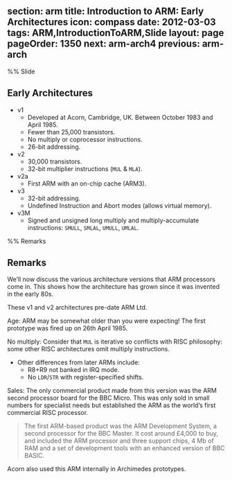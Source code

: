 section: arm
title: Introduction to ARM: Early Architectures
icon: compass
date: 2012-03-03
tags: ARM,IntroductionToARM,Slide
layout: page
pageOrder: 1350
next: arm-arch4
previous: arm-arch
----

%% Slide
  
## Early Architectures

* v1
  * Developed at Acorn, Cambridge, UK. Between October 1983 and April 1985.
  * Fewer than 25,000 transistors.
  * No multiply or coprocessor instructions.
  * 26-bit addressing.
* v2
  * 30,000 transistors.
  * 32-bit multiplier instructions (`MUL` & `MLA`).
* v2a
  * First ARM with an on-chip cache (ARM3).
* v3
  * 32-bit addressing.
  * Undefined Instruction and Abort modes (allows virtual memory).
* v3M
  * Signed and unsigned long multiply and multiply-accumulate instructions:
    `SMULL`, `SMLAL`, `UMULL`, `UMLAL`.

%% Remarks
  
## Remarks

We’ll now discuss the various architecture versions that ARM processors come in. This shows how the architecture has grown since it was invented in the early 80s.

These v1 and v2 architectures pre-date ARM Ltd.

Age: ARM may be somewhat older than you were expecting! The first prototype was fired up on 26th April 1985.

No multiply: Consider that `MUL` is iterative so conflicts with RISC philosophy: some other RISC architectures omit multiply instructions.

* Other differences from later ARMs include:
  * R8+R9 not banked in IRQ mode.
  * No `LDR`/`STR` with register-specified shifts.

Sales: The only commercial product made from this version was the ARM second processor board for the BBC Micro. This was only sold in small numbers for specialist needs but established the ARM as the world’s first commercial RISC processor.

> The first ARM-based product was the ARM Development System, a second processor for the BBC Master. It cost around £4,000 to buy, and included the ARM processor and three support chips, 4 Mb of RAM and a set of development tools with an enhanced version of BBC BASIC.

Acorn also used this ARM internally in Archimedes prototypes.
